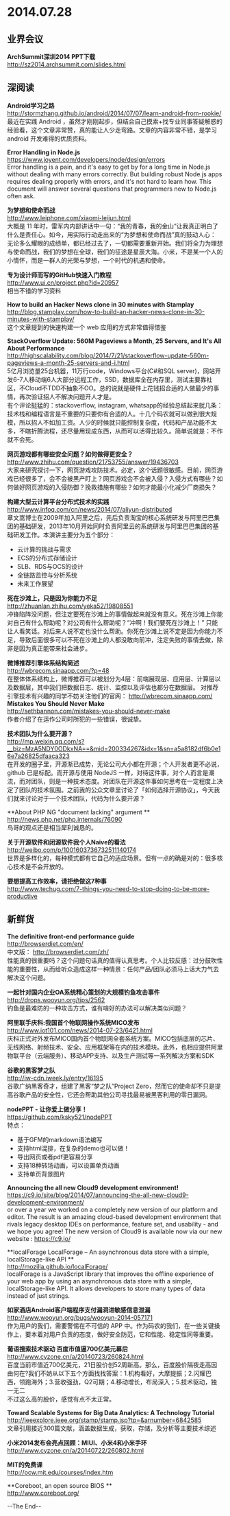 2014.07.28
========

## 业界会议

**ArchSummit深圳2014 PPT下载**  
http://sz2014.archsummit.com/slides.html  


## 深阅读  

**Android学习之路**  
http://stormzhang.github.io/android/2014/07/07/learn-android-from-rookie/  
最近在实践 Android ，虽然才刚刚起步，但结合自己摸索+找专业同事答疑解惑的经验看，这个文章非常赞，真的能让人少走弯路。文章的内容非常不错，是学习 android 开发难得的优质资料。

**Error Handling in Node.js**  
https://www.joyent.com/developers/node/design/errors  
Error handling is a pain, and it's easy to get by for a long time in Node.js without dealing with many errors correctly. But building robust Node.js apps requires dealing properly with errors, and it's not hard to learn how. This document will answer several questions that programmers new to Node.js often ask. 

**为梦想和使命而战**  
http://www.leiphone.com/xiaomi-leijun.html  
大概是 11 年时，雷军内内部讲话中一句：“我的青春，我的金山”让我真正明白了什么是责任心。如今，用实际行动走出来的“为梦想和使命而战”真的鼓动人心：
无论多么耀眼的成绩单，都已经过去了，一切都需要重新开始。我们将全力为理想与使命而战，我们的梦想在全球，我们的征途是星辰大海。小米，不是某一个人的小情怀，而是一群人的光荣与梦想，一个时代的机遇和使命。

**专为设计师而写的GitHub快速入门教程**  
http://www.ui.cn/project.php?id=20957  
相当不错的学习资料

**How to build an Hacker News clone in 30 minutes with Stamplay**  
http://blog.stamplay.com/how-to-build-an-hacker-news-clone-in-30-minutes-with-stamplay/  
这个文章提到的快速构建一个 web 应用的方式非常值得借鉴

**StackOverflow Update: 560M Pageviews a Month, 25 Servers, and It's All About Performance**  
http://highscalability.com/blog/2014/7/21/stackoverflow-update-560m-pageviews-a-month-25-servers-and-i.html  
5亿月浏览量25台机器，11万行code，Windows平台(C#和SQL server)，网站开发6-7人移动端6人大部分远程工作，SSD，数据库全在内存里，测试主要靠社区，不Cloud不TDD不抽象不OO。总的说就是硬件上花钱招合适的人做最少的事情，再次验证招人不解决问题开人才是。  
有个评论挺猛的：stackoverflow, instagram, whatsapp的经验总结起来就几条：技术栈和编程语言是不重要的只要你有合适的人。十几个码农就可以做到很大规模，所以招人不如加工资。人少的时候就只能控制复杂度，代码和产品功能不太多，不瞎折腾流程，还尽量用现成东西，从而可以活得比较久。简单说就是：不作就不会死。

**网页游戏都有哪些安全问题？如何做得更安全？**  
http://www.zhihu.com/question/21753755/answer/19436703  
大家来研究探讨一下，网页游戏攻防技术。必定，这个话题很敏感。目前，网页游戏已经很多了，会不会被黑产盯上？网页游戏会不会被入侵？入侵方式有哪些？如何做好网页游戏的入侵防御？挽救措施有哪些？如何才能最小化减少厂商损失？  

**构建大型云计算平台分布式技术的实践**  
http://www.infoq.com/cn/news/2014/07/aliyun-distributed  
章文嵩博士在2009年加入阿里之后，先后负责淘宝的核心系统研发与阿里巴巴集团的基础研发，2013年10月开始同时负责阿里云的系统研发与阿里巴巴集团的基础研发工作。本演讲主要分为五个部分：

- 云计算的挑战与需求
- ECS的分布式存储设计
- SLB、RDS与OCS的设计
- 全链路监控与分析系统
- 未来工作展望

**死在沙滩上，只是因为你能力不足**  
http://zhuanlan.zhihu.com/yeka52/19808551  
冲锋陷阵没问题，但注定要死在沙滩上的事情做起来就没有意义。死在沙滩上你能对自己有什么帮助呢？对公司有什么帮助呢？“冲啊！我们要死在沙滩上！” 只能让人看笑话。对后来人说不定也没什么帮助。你死在沙滩上说不定是因为你能力不足，导致后面很多可以不死在沙滩上的人都没敢向前冲，注定失败的事情去做，除非是因为真正能带来社会进步。  

**微博推荐引擎体系结构简述**  
http://wbrecom.sinaapp.com/?p=48  
在整体体系结构上，微博推荐可以被划分为4层：前端展现层、应用层、计算层以及数据层，其中我们把数据日志、统计、监控以及评估也都分在数据层。
对推荐引擎技术有兴趣的同学不妨关注他们的官网： http://wbrecom.sinaapp.com/  
**Mistakes You Should Never Make**  
http://sethbannon.com/mistakes-you-should-never-make  
作者介绍了在运作公司时所犯的一些错误，很诚挚。  

**技术团队为什么要开源？**  
http://mp.weixin.qq.com/s?__biz=MzA5NDY0ODkxNA==&mid=200334267&idx=1&sn=a5a8182df6b0e16e7a26825dfaaca323  
在开发的圈子里，开源渐已成势，无论公司大小都在开源；个人开发者更不必说，github 已是标配。而开源与使用 NodeJS 一样，对待这件事，对个人而言是潮流，而对团队，则是一种技术态度。对团队在开源这件事如何思考在一定程度上决定了团队的技术氛围。之前我的公众文章里讨论了「如何选择开源协议」，今天我们就来讨论对于一个技术团队，代码为什么要开源？

**About PHP NG "document lacking" argument **  
http://news.php.net/php.internals/76090  
鸟哥的观点还是相当犀利诚恳的。

**关于开源软件和闭源软件我个人Naive的看法**  
http://weibo.com/p/1001603736732511140174  
世界是多样化的，每种模式都有它自己的适应场景。但有一点的确是对的：很多核心技术是不会开放的。

**要想提高工作效率，请拒绝做这7种事**  
http://www.techug.com/7-things-you-need-to-stop-doing-to-be-more-productive  

## 新鲜货  

**The definitive front-end performance guide**  
http://browserdiet.com/en/  
中文版： http://browserdiet.com/zh/  
性能真的很重要吗？这个问题句话真的值得认真思考。个人比较反感：过分鼓吹性能的重要性，从而给听众造成这样一种情景：任何产品/团队必须马上话大力气去解决这个问题。

**一起针对国内企业OA系统精心策划的大规模钓鱼攻击事件**  
http://drops.wooyun.org/tips/2562  
钓鱼是最难防的一种攻击方式，谁有啥好的办法可以解决类似问题？

**阿里联手庆科:我国首个物联网操作系统MICO发布**  
http://www.iot101.com/news/2014-07-23/6421.html  
庆科正式对外发布MICO国内首个物联网全套系统方案。MICO包括底层的芯片、无线网络、射频技术、安全、应用框架等在内的技术模块。此外，也相应提供阿里物联平台（云端服务）、移动APP支持、以及生产测试等一系列解决方案和SDK

**谷歌的黑客梦之队**  
http://iw-cdn.iweek.ly/entry/16195  
谷歌广纳黑客奇才，组建了黑客“梦之队”Project Zero，然而它的使命却不只是提高谷歌产品的安全性，它还会帮助其他公司寻找最易被黑客利用的零日漏洞。  

**nodePPT - 让你爱上做分享！**  
https://github.com/ksky521/nodePPT  
特点：
- 基于GFM的markdown语法编写
- 支持html混排，在复杂的demo也可以做！
- 导出网页或者pdf更容易分享
- 支持18种转场动画，可以设置单页动画
- 支持单页背景图片

**Announcing the all new Cloud9 development environment!**  
https://c9.io/site/blog/2014/07/announcing-the-all-new-cloud9-development-environment/  
or over a year we worked on a completely new version of our platform and editor. The result is an amazing cloud-based development environment that rivals legacy desktop IDEs on performance, feature set, and usability - and we hope you agree! The new version of Cloud9 is available now via our new website : https://c9.io/

**localForage LocalForage – An asynchronous data store with a simple, localStorage-like API **  
http://mozilla.github.io/localForage/  
localForage is a JavaScript library that improves the offline experience of your web app by using an asynchronous data store with a simple, localStorage-like API. It allows developers to store many types of data instead of just strings.  

**如家酒店Android客户端程序支付漏洞进敏感信息泄漏**  
http://www.wooyun.org/bugs/wooyun-2014-057171  
作为用户的我们，需要警惕在不可信的 APP 中。作为码农的我们，在一些关键操作上，要本着对用户负责的态度，做好安全防范，它和性能、稳定性同等重要。

**葡语搜索技术驱动 百度市值逼700亿美元幕后**  
http://www.cyzone.cn/a/20140723/260824.html  
百度当前市值近700亿美元，21日股价创52周新高。那么，百度股价隔夜走高因由何在?我们不妨从以下五个方面找找答案：1.机构看好，大摩提振；2.闪耀巴西，领跑海外；3.营收强劲，Q2可期；4.移动增长，布局深入；5.技术驱动，独一无二  
不过这么高的股价，感觉有点不太正常。

**Toward Scalable Systems for Big Data Analytics: A Technology Tutorial**  
http://ieeexplore.ieee.org/stamp/stamp.jsp?tp=&arnumber=6842585  
文章引用接近300篇文献，涵盖数据生成，获取，存储，及分析等主要技术综述

**小米2014发布会亮点回顾：MIUI、小米4和小米手环**  
http://www.cyzone.cn/a/20140722/260802.html  

**MIT的免费课**  
http://ocw.mit.edu/courses/index.htm  

**Coreboot, an open source BIOS **  
http://www.coreboot.org/  

--The End--